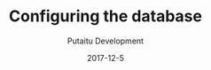 ---
title: 'Configuring the database'
description: 'An example on how to configure the MongoDB database'
sections:
    -
        template: richTextSection
        text: "<h2 id=\"the-config-file\">The config file</h2>\n<p>The config file for the database is located here (you need to create it initially):</p>\n<pre><code>/config/database.cfg\n</code></pre><p>Here is an example config:</p>\n<pre><code>{\n    &quot;username&quot;: &quot;myuser&quot;,\n    &quot;password&quot;: &quot;mypassword&quot;,\n    &quot;url&quot;: &quot;urltomydatabase.com&quot;,\n    &quot;port&quot;: 1234\n    &quot;options&quot;: {\n        &quot;authSource&quot;: &quot;admin&quot;\n    }\n}\n</code></pre><p>More information on the available options for MongoDB can be found <a href=\"https://docs.mongodb.com/manual/reference/connection-string/#connections-connection-options\">here</a></p>\n"
meta:
    id: e235b8c399b4f0589762431fa449a41ec1a91274
    parentId: bf70856caed6633b734d5b0e7b61a651305571f1
    language: en
date: '2017-12-5'
author: 'Putaitu Development'
permalink: /guides/configuring-the-database/
layout: sectionPage
---